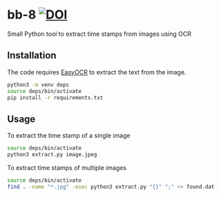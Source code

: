 # bb-8 [![DOI](https://zenodo.org/badge/710565770.svg)](https://zenodo.org/doi/10.5281/zenodo.10045857)

Small Python tool to extract time stamps from images using OCR

## Installation

The code requires [EasyOCR](https://github.com/JaidedAI/EasyOCR) to extract the text from the image.

```bash
python3 -m venv deps
source deps/bin/activate
pip install -r requirements.txt
```

## Usage

To extract the time stamp of a single image

```bash
source deps/bin/activate
python3 extract.py image.jpeg
```

To extract time stamps of multiple images

```bash
source deps/bin/activate
find . -name "*.jpg" -exec python3 extract.py "{}" ";" >> found.dat 
```
